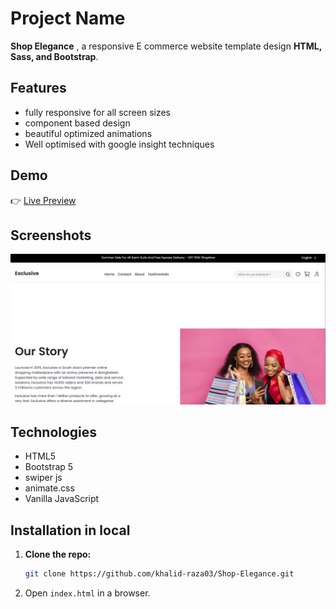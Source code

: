 # Project Name  

**Shop Elegance** , a responsive E commerce website template design  **HTML, Sass, and Bootstrap**.  

## Features  
- fully responsive for all screen sizes
- component based design 
- beautiful optimized animations
- Well optimised with google insight techniques

## Demo  
👉 [Live Preview](https://khalid-raza03.github.io/Shop-Elegance/)  

## Screenshots
![Project Screenshot](./public/assets/images/image.png)

## Technologies  
- HTML5 
- Bootstrap 5  
- swiper js
- animate.css
- Vanilla JavaScript  

## Installation in local 

1. __Clone the repo:__  

   ```bash
   git clone https://github.com/khalid-raza03/Shop-Elegance.git
   ```
2. Open `index.html` in a browser.  